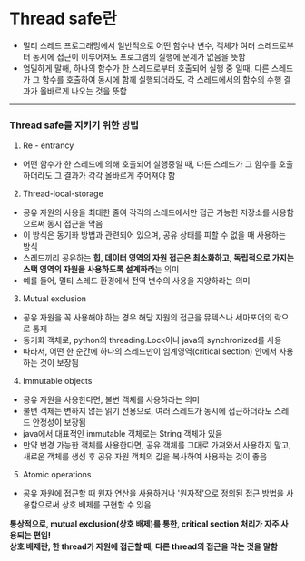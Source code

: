 <h1>Thread safe란</h1>


+ 멀티 스레드 프로그래밍에서 일반적으로 어떤 함수나 변수, 객체가 여러 스레드로부터 동시에 접근이 이루어져도 
  프로그램의 실행에 문제가 없음을 뜻함
+ 엄밀하게 말해, 하나의 함수가 한 스레드로부터 호출되어 실행 중 일때, 다른 스레드가 그 함수를 호출하여 동시에 함께
  실행되더라도, 각 스레드에서의 함수의 수행 결과가 올바르게 나오는 것을 뜻함
  
  
* *  *   
<h3> Thread safe를 지키기 위한 방법</h3>

1. Re - entrancy
+ 어떤 함수가 한 스레드에 의해 호출되어 실행중일 때, 다른 스레드가 그 함수를 호출하더라도 그 결과가 각각 올바르게 주어져야 함


2. Thread-local-storage
+ 공유 자원의 사용을 최대한 줄여 각각의 스레드에서만 접근 가능한 저장소를 사용함으로써 동시 접근을 막음
+ 이 방식은 동기화 방법과 관련되어 있으며, 공유 상태를 피할 수 없을 때 사용하는 방식
+ 스레드끼리 공유하는 **힙, 데이터 영역의 자원 접근은 최소화하고, 독립적으로 가지는 스택 영역의 자원을 사용하도록 설계하라**는 의미
+ 예를 들어, 멀티 스레드 환경에서 전역 변수의 사용을 지양하라는 의미


3. Mutual exclusion
+ 공유 자원을 꼭 사용해야 하는 경우 해당 자원의 접근을 뮤텍스나 세마포어의 락으로 통제
+ 동기화 객체로, python의 threading.Lock이나 java의 synchronized를 사용
+ 따라서, 어떤 한 순간에 하나의 스레드만이 임계영역(critical section) 안에서 사용하는 것이 보장됨

4. Immutable objects
+ 공유 자원을 사용한다면, 불변 객체를 사용하라는 의미
+ 불변 객체는 변하지 않는 읽기 전용으로, 여러 스레드가 동시에 접근하더라도 스레드 안정성이 보장됨
+ java에서 대표적인 immutable 객체로는 String 객체가 있음
+ 만약 변경 가능한 객체를 사용한다면, 공유 객체를 그대로 가져와서 사용하지 말고, 새로운 객체를 생성 후 공유 자원
  객체의 값을 복사하여 사용하는 것이 좋음
  
5. Atomic operations
+ 공유 자원에 접근할 때 원자 연산을 사용하거나 '원자적'으로 정의된 접근 방법을 사용함으로써 상호 배제를 구현할 수 있음 

**통상적으로, mutual exclusion(상호 배제)를 통한, critical section 처리가 자주 사용되는 편임!**<br />
**상호 배제란, 한 thread가 자원에 접근할 때, 다른 thread의 접근을 막는 것을 말함**
